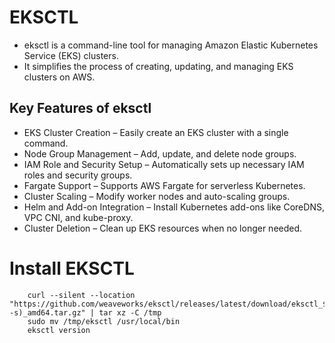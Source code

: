 # EKSCTL 
- eksctl is a command-line tool for managing Amazon Elastic Kubernetes Service (EKS) clusters.
- It simplifies the process of creating, updating, and managing EKS clusters on AWS.

## Key Features of eksctl
- EKS Cluster Creation – Easily create an EKS cluster with a single command.
- Node Group Management – Add, update, and delete node groups.
- IAM Role and Security Setup – Automatically sets up necessary IAM roles and security groups.
- Fargate Support – Supports AWS Fargate for serverless Kubernetes.
- Cluster Scaling – Modify worker nodes and auto-scaling groups.
- Helm and Add-on Integration – Install Kubernetes add-ons like CoreDNS, VPC CNI, and kube-proxy.
- Cluster Deletion – Clean up EKS resources when no longer needed.


# Install EKSCTL
        curl --silent --location "https://github.com/weaveworks/eksctl/releases/latest/download/eksctl_$(uname -s)_amd64.tar.gz" | tar xz -C /tmp
        sudo mv /tmp/eksctl /usr/local/bin
        eksctl version
